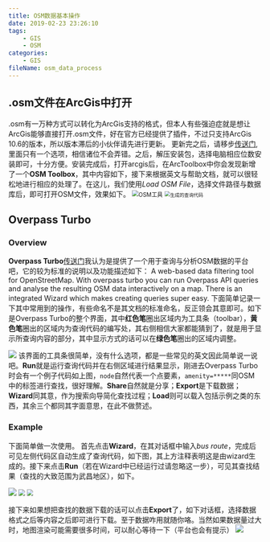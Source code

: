 ```yaml
---
title: OSM数据基本操作
date: 2019-02-23 23:26:10
tags:
    - GIS
	- OSM
categories:
    - GIS
fileName: osm_data_process
---
```

## .osm文件在ArcGis中打开

.osm有一万种方式可以转化为ArcGis支持的格式，但本人有些强迫症就是想让ArcGis能够直接打开.osm文件，好在官方已经提供了插件，不过只支持ArcGis 10.6的版本，所以版本滞后的小伙伴请先进行更新。
更新完之后，请移步[传送门](https://www.esri.com/en-us/arcgis/products/arcgis-editor-for-openstreetmap),里面只有一个选项，相信诸位不会弄错。之后，解压安装包，选择电脑相应位数安装即可，十分方便。安装完成后，打开arcgis后，在ArcToolbox中你会发现新增了一个**OSM Toolbox**，其中内容如下，接下来根据英文与帮助文档，就可以很轻松地进行相应的处理了。在这儿，我们使用*Load OSM File*，选择文件路径与数据库后，即可打开OSM文件，效果如下。
<img src="http://cdn.ziyedy.top/image/GIS/OSM%E6%95%B0%E6%8D%AE%E5%9F%BA%E6%9C%AC%E6%93%8D%E4%BD%9Carcgis.png" alt="OSM工具" style="zoom:80%;" />
<img src="http://cdn.ziyedy.top/image/GIS/OSM%E6%95%B0%E6%8D%AE%E5%9F%BA%E6%9C%AC%E6%93%8D%E4%BD%9Carcgis1.png" alt="生成的查询代码" style="zoom:67%;" />

## Overpass Turbo
### Overview
**Overpass Turbo**[传送门](http://overpass-turbo.eu/)我认为是提供了一个用于查询与分析OSM数据的平台吧，它的较为标准的说明以及功能描述如下：
A web-based data filtering tool for OpenStreetMap. With overpass turbo you can run Overpass API queries and analyse the resulting OSM data interactively on a map. There is an integrated Wizard which makes creating queries super easy.
下面简单记录一下其中常用到的操作，有些命名不是其文档的标准命名，反正领会其意即可。如下是Overpass Turbo的整个界面，其中**红色笔**圈出区域内为工具条（toolbar），**黄色笔**圈出的区域内为查询代码的编写处，其右侧相信大家都能猜到了，就是用于显示所查询内容的部分，其中显示方式的话可以在**绿色笔**圈出的区域内调整。

![](http://cdn.ziyedy.top/image/GIS/OSM%E6%95%B0%E6%8D%AE%E5%9F%BA%E6%9C%AC%E6%93%8D%E4%BD%9Ctotal.jpg)
该界面的工具条很简单，没有什么选项，都是一些常见的英文因此简单说一说吧。**Run**就是运行查询代码并在右侧区域进行结果显示，刚进去Overpass Turbo时会有一个例子代码如上图，`node`自然代表一个点要素，`amenity=*****`同OSM中的标签进行查找，很好理解。**Share**自然就是分享；**Export**是下载数据；**Wizard**同其意，作为搜索向导简化查找过程；**Load**则可以载入包括示例之类的东西，其余三个都同其字面意思，在此不做赘述。

### Example
下面简单做一次使用。
首先点击**Wizard**，在其对话框中输入*bus route*，完成后可见左侧代码区自动生成了查询代码，如下图，其上方注释表明这是由wizard生成的。接下来点击**Run**（若在Wizard中已经运行过请忽略这一步），可见其查找结果（查找的大致范围为武昌地区），如下。

<img src="http://cdn.ziyedy.top/image/GIS/OSM%E6%95%B0%E6%8D%AE%E5%9F%BA%E6%9C%AC%E6%93%8D%E4%BD%9Cquery.png">
<img src="http://cdn.ziyedy.top/image/GIS/OSM%E6%95%B0%E6%8D%AE%E5%9F%BA%E6%9C%AC%E6%93%8D%E4%BD%9Cmap1.png" style="zoom: 80%;" >
<img src="http://cdn.ziyedy.top/image/GIS/OSM%E6%95%B0%E6%8D%AE%E5%9F%BA%E6%9C%AC%E6%93%8D%E4%BD%9Ccode.png" style="zoom: 80%;" >



接下来如果想把查找的数据下载的话可以点击**Export**了，如下对话框，选择数据格式之后等内容之后即可进行下载。至于数据咋用就随你咯。当然如果数据量过大时，地图渲染可能需要很多时间，可以耐心等待一下（平台也会有提示）
<img src="http://cdn.ziyedy.top/image/GIS/OSM%E6%95%B0%E6%8D%AE%E5%9F%BA%E6%9C%AC%E6%93%8D%E4%BD%9Cexports.png">